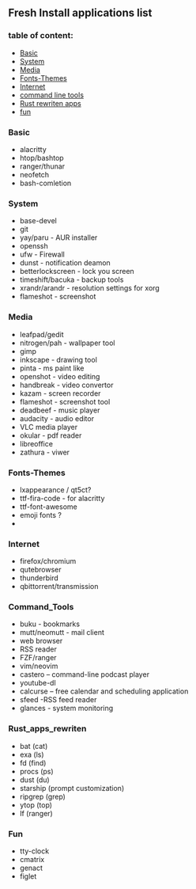 ## Fresh Install applications list ##


### table of content: ###
* [Basic](#Basic)
* [System](#System)
* [Media](#Media)
* [Fonts-Themes](#Fonts-Themes)
* [Internet](#Internet)
* [command line tools](#Command_Tools)
* [Rust rewriten apps](#Rust_apps_rewriten)
* [fun](#Fun)


### Basic ###
* alacritty
* htop/bashtop
* ranger/thunar
* neofetch
* bash-comletion


### System ###
* base-devel
* git
* yay/paru - AUR installer
* openssh
* ufw - Firewall
* dunst - notification deamon
* betterlockscreen - lock you screen
* timeshift/bacuka - backup tools
* xrandr/arandr - resolution settings for xorg
* flameshot - screenshot


### Media ###
* leafpad/gedit
* nitrogen/pah - wallpaper tool
* gimp
* inkscape - drawing tool
* pinta - ms paint like
* openshot - video editing
* handbreak - video convertor
* kazam - screen recorder
* flameshot - screenshot tool
* deadbeef - music player
* audacity - audio editor
* VLC media player
* okular - pdf reader
* libreoffice
* zathura - viwer


### Fonts-Themes ###
* lxappearance / qt5ct?
* ttf-fira-code - for alacritty
* ttf-font-awesome
* emoji fonts ?
* 


### Internet ###
* firefox/chromium
* qutebrowser
* thunderbird
* qbittorrent/transmission


### Command_Tools ###
* buku - bookmarks
* mutt/neomutt - mail client
* web browser
* RSS reader
* FZF/ranger
* vim/neovim
* castero – command-line podcast player
* youtube-dl
* calcurse – free calendar and scheduling application
* sfeed -RSS feed reader
* glances - system monitoring

### Rust_apps_rewriten ###
* bat (cat)
* exa (ls)
* fd (find)
* procs (ps)
* dust (du)
* starship (prompt customization)
* ripgrep (grep)
* ytop (top)
* lf (ranger)

### Fun ###
* tty-clock
* cmatrix
* genact
* figlet
